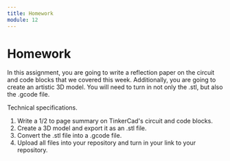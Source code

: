 ```yaml
---
title: Homework
module: 12
---
```


# Homework

<!--<iframe width="560" height="315" src="https://www.youtube.com/embed/ImyJjyghjP8" frameborder="0" allow="accelerometer; autoplay; encrypted-media; gyroscope; picture-in-picture" allowfullscreen></iframe>-->

In this assignment, you are going to write a reflection paper on the circuit and code blocks that we covered this week.  Additionally, you are going to create an artistic 3D model.  You will need to turn in not only the .stl, but also the .gcode file.

Technical specifications.

1. Write a 1/2 to page summary on TinkerCad's circuit and code blocks.
2. Create a 3D model and export it as an .stl file.
3. Convert the .stl file into a .gcode file.
4. Upload all files into your repository and turn in your link to your repository.